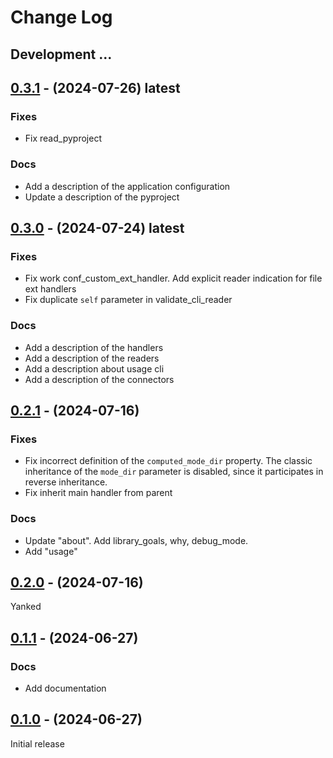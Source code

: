 # Change Log


## Development ...


## [0.3.1] - (2024-07-26) latest

### Fixes

- Fix read_pyproject


### Docs

- Add a description of the application configuration
- Update a description of the pyproject


## [0.3.0] - (2024-07-24) latest

### Fixes

- Fix work conf_custom_ext_handler. Add explicit reader indication for file ext handlers
- Fix duplicate `self` parameter in validate_cli_reader


### Docs

- Add a description of the handlers
- Add a description of the readers
- Add a description about usage cli
- Add a description of the connectors


## [0.2.1] - (2024-07-16)

### Fixes

- Fix incorrect definition of the `computed_mode_dir` property. The classic inheritance of the `mode_dir` parameter is disabled, since it participates in reverse inheritance.
- Fix inherit main handler from parent


### Docs

- Update "about". Add library_goals, why, debug_mode.
- Add "usage"


## [0.2.0] - (2024-07-16)

Yanked


## [0.1.1] - (2024-06-27)

### Docs

- Add documentation


## [0.1.0] - (2024-06-27)

Initial release

[0.1.0]: https://github.com/py-art/arfi-settings/releases/tag/0.1.0
[0.1.1]: https://github.com/py-art/arfi-settings/releases/tag/0.1.1
[0.2.0]: https://github.com/py-art/arfi-settings/releases/tag/0.2.0
[0.2.1]: https://github.com/py-art/arfi-settings/releases/tag/0.2.1
[0.3.0]: https://github.com/py-art/arfi-settings/releases/tag/0.3.0
[0.3.1]: https://github.com/py-art/arfi-settings/releases/tag/0.3.1
